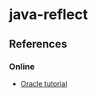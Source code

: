 # java-reflect

## References
### Online
* [Oracle tutorial](https://docs.oracle.com/javase/tutorial/reflect/index.html)